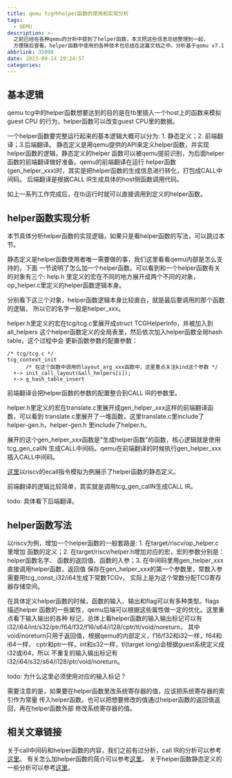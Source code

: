```yaml
---
title: qemu tcg中helper函数的使用和实现分析
tags:
  - QEMU
description: >-
  之前已经在各种qemu的分析中提到了helper函数，本文把这些信息总结整理到一起，
  方便随后查看。helper函数中使用的各种技术也总结在这篇文档之中。分析基于qemu v7.1.50版本。
abbrlink: 35098
date: 2023-09-14 19:24:57
categories:
---
```


基本逻辑
---------

qemu tcg中的helper函数想要达到的目的是在tb里插入一个host上的函数来模拟guest CPU
的行为，helper函数可以改变guest CPU里的数据。

一个helper函数要完整运行起来的基本逻辑大概可以分为: 1. 静态定义；2. 前端翻译；3.后端翻译。
静态定义是用qemu提供的API来定义helper函数，并实现helper函数的逻辑，静态定义的helper
函数可以被qemu提前识别，为后面helper函数的前端翻译做好准备。qemu的前端翻译在运行
helper函数(gen_helper_xxx)时，其实是把helper函数的生成信息进行转化，打包成CALL中间码。
后端翻译是根据CALL IR生成具体的host侧函数调用代码。

如上一系列工作完成后，在tb运行时就可以直接调用到定义的helper函数。

helper函数实现分析
-------------------

本节具体分析helper函数的实现逻辑，如果只是看helper函数的写法，可以跳过本节。

静态定义是helper函数使用者唯一需要做的事，我们这里看看qemu内部是怎么支持的，下面
一节说明了怎么加一个helper函数。可以看到和一个helper函数有关的对象有三个: help.h
里定义的宏在不同的地方展开成两个不同的对象，op_helper.c里定义的helper函数逻辑本身。

分别看下这三个对象，helper函数逻辑本身比较直白，就是最后要调用的那个函数的逻辑，
所以它的名字一般是helper_xxx。

helper.h里定义的宏在tcg/tcg.c里展开成struct TCGHelperInfo，并被加入到all_helpers
这个helper函数定义的全局表里，然后依次加入helper函数全局hash table，这个过程中会
更新函数参数的配置参数：
```
/* tcg/tcg.c */
tcg_context_init
      /* 在这个函数中调用的layout_arg_xxx函数中，这里重点关注kind这个参数 */
  +-> init_call_layout(&all_helpers[i]);
  +-> g_hash_table_insert
```
前端翻译会把helper函数的参数的配置整合到CALL IR的参数里。

helper.h里定义的宏在translate.c里展开成gen_helper_xxx这样的前端翻译函数，可以看到
translate.c里展开了一堆函数，这里translate.c里include了helper-gen.h，helper-gen.h
里include了helper.h。

展开的这个gen_helper_xxx函数是"生成helper函数"的函数，核心逻辑就是使用tcg_gen_callN
生成CALL中间码。qemu在前端翻译的时候执行gen_helper_xxx插入CALL中间码。

[这里](https://wangzhou.github.io/qemu模拟系统指令/)以riscv的ecall指令模拟为例展示了helper函数的静态定义。

前端翻译的逻辑比较简单，其实就是调用tcg_gen_callN生成CALL IR。

todo: 具体看下后端翻译。

helper函数写法
---------------

以riscv为例，增加一个helper函数的一般套路是: 1. 在target/riscv/op_helper.c里增加
函数的定义；2. 在target/riscv/helper.h增加对应的宏，宏的参数分别是：helper函数名字、
函数的返回值、函数的入参；3. 在中间码里用gen_helper_xxx直接调用helper函数，返回值
保存在gen_helper_xxx的第一个参数里，常数入参需要用tcg_const_i32/i64生成下常数TCGv，
实际上是为这个常数分配TCG寄存器存储空间。

在具体定义helper函数的时候，函数的输入、输出和flag可以有多种类型。flags描述helper
函数的一些属性，qemu后端可以根据这些属性做一定的优化。这里重点看下输入输出的各种
标记，总体上看helper函数的输入输出标记可以有i32/i64/int/s32/ptr/f64/f32/f16/s64/i128/cptr/tl/void/noreturn，
其中void/noreturn只用于返回值，根据qemu的内部定义，f16/f32和i32一样，f64和i64一样，
cptr和ptr一样，int和s32一样，tl(target long)会根据guest系统定义成i32或i64，所以
不重复的输入输出标记有i32/i64/s32/s64/i128/ptr/void/noreturn。

todo: 为什么这里必须使用对应的输入标记？

需要注意的是，如果要在helper函数里改系统寄存器的值，应该把系统寄存器的索引作为常量
传入helper函数。也可以把想要修改的值通过helper函数的返回值返回，再在helper函数外部
修改系统寄存器的值。

相关文章链接
-------------

关于call中间码和helper函数的内容，我们之前有过分析，call IR的分析可以参考[这里](https://wangzhou.github.io/qemu-tcg中间码优化和后端翻译/)。
有关怎么加helper函数的简介可以参考[这里](https://wangzhou.github.io/qemu-tcg翻译执行核心逻辑分析/)。
关于helper函数静态定义的一些分析可以参考[这里](https://wangzhou.github.io/qemu模拟系统指令/)。

